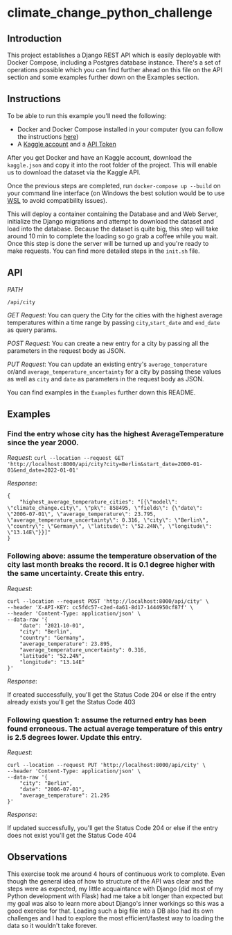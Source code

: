 # climate_change_python_challenge

## Introduction

This project establishes a Django REST API which is easily deployable with Docker Compose, including a Postgres database instance.
There's a set of operations possible which you can find further ahead on this file on the API section and some examples further down on the Examples section.

## Instructions

To be able to run this example you'll need the following:

-   Docker and Docker Compose installed in your computer (you can follow the instructions [here](https://docs.docker.com/get-docker/))
-   A [Kaggle account](https://www.kaggle.com/) and a [API Token](https://github.com/Kaggle/kaggle-api#api-credentials)

After you get Docker and have an Kaggle account, download the `kaggle.json` and copy it into the root folder of the project. This will enable us to download the dataset via the Kaggle API.

Once the previous steps are completed, run `docker-compose up --build` on your command line interface (on Windows the best solution would be to use [WSL](https://docs.microsoft.com/en-us/windows/wsl/install) to avoid compatibility issues).

This will deploy a container containing the Database and and Web Server, initialize the Django migrations and attempt to download the dataset and load into the database.
Because the dataset is quite big, this step will take around 10 min to complete the loading so go grab a coffee while you wait.
Once this step is done the server will be turned up and you're ready to make requests.
You can find more detailed steps in the `init.sh` file.

## API

_PATH_

`/api/city`

_GET Request_:
You can query the City for the cities with the highest average temperatures within a time range by passing `city`,`start_date` and `end_date` as query params.

_POST Request_:
You can create a new entry for a city by passing all the parameters in the request body as JSON.

_PUT Request_:
You can update an existing entry's `average_temperature` or/and `average_temperature_uncertainty` for a city by passing these values as well as `city` and `date` as parameters in the request body as JSON.

You can find examples in the `Examples` further down this README.

## Examples

### Find the entry whose city has the highest AverageTemperature since the year 2000.

_Request_:
`curl --location --request GET 'http://localhost:8000/api/city?city=Berlin&start_date=2000-01-01&end_date=2022-01-01'`

_Response_:

```
{
    "highest_average_temperature_cities": "[{\"model\": \"climate_change.city\", \"pk\": 858495, \"fields\": {\"date\": \"2006-07-01\", \"average_temperature\": 23.795, \"average_temperature_uncertainty\": 0.316, \"city\": \"Berlin\", \"country\": \"Germany\", \"latitude\": \"52.24N\", \"longitude\": \"13.14E\"}}]"
}
```

### Following above: assume the temperature observation of the city last month breaks the record. It is 0.1 degree higher with the same uncertainty. Create this entry.

_Request_:

```
curl --location --request POST 'http://localhost:8000/api/city' \
--header 'X-API-KEY: cc5fdc57-c2ed-4a61-8d17-1444950cf87f' \
--header 'Content-Type: application/json' \
--data-raw '{
    "date": "2021-10-01",
    "city": "Berlin",
    "country": "Germany",
    "average_temperature": 23.895,
    "average_temperature_uncertainty": 0.316,
    "latitude": "52.24N",
    "longitude": "13.14E"
}'
```

_Response_:

If created successfully, you'll get the Status Code 204 or else if the entry already exists you'll get the Status Code 403

### Following question 1: assume the returned entry has been found erroneous. The actual average temperature of this entry is 2.5 degrees lower. Update this entry.

_Request_:

```
curl --location --request PUT 'http://localhost:8000/api/city' \
--header 'Content-Type: application/json' \
--data-raw '{
    "city": "Berlin",
    "date": "2006-07-01",
    "average_temperature": 21.295
}'
```

_Response_:

If updated successfully, you'll get the Status Code 204 or else if the entry does not exist you'll get the Status Code 404

## Observations

This exercise took me around 4 hours of continuous work to complete.
Even though the general idea of how to structure of the API was clear and the steps were as expected, my little acquaintance with Django (did most of my Python development with Flask) had me take a bit longer than expected but my goal was also to learn more about Django's inner workings so this was a good exercise for that.
Loading such a big file into a DB also had its own challenges and I had to explore the most efficient/fastest way to loading the data so it wouldn't take forever.
